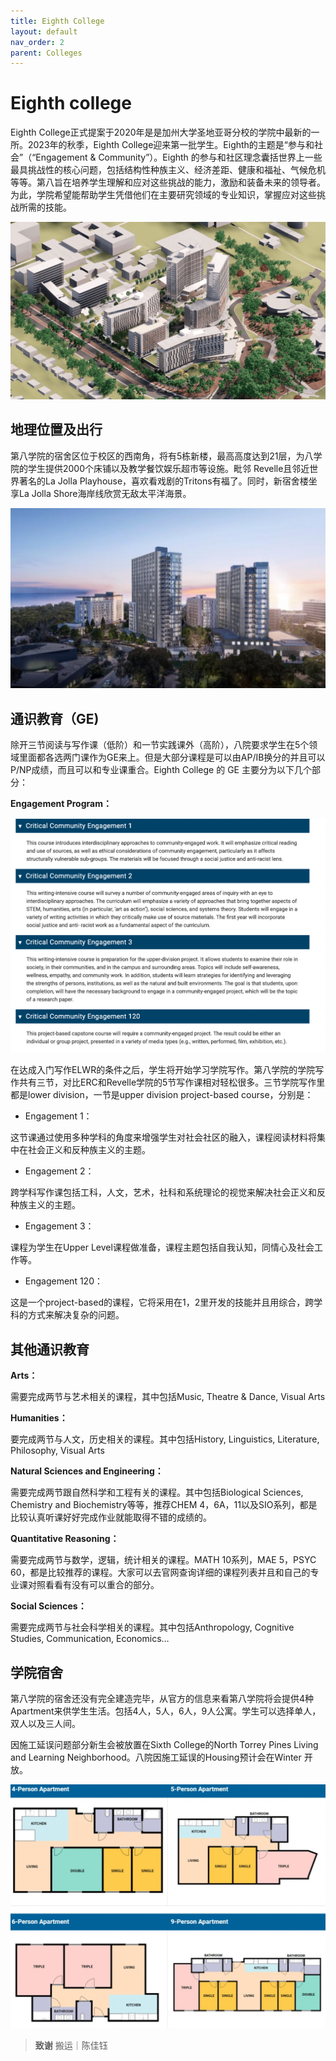```yaml
---
title: Eighth College
layout: default
nav_order: 2
parent: Colleges
---
```


# Eighth college
Eighth College正式提案于2020年是是加州大学圣地亚哥分校的学院中最新的一所。2023年的秋季，Eighth
College迎来第一批学生。Eighth的主题是“参与和社会”（“Engagement & Community”）。Eighth
的参与和社区理念囊括世界上一些最具挑战性的核心问题，包括结构性种族主义、经济差距、健康和福祉、气候危机等等。第八旨在培养学生理解和应对这些挑战的能力，激励和装备未来的领导者。为此，学院希望能帮助学生凭借他们在主要研究领域的专业知识，掌握应对这些挑战所需的技能。

![img_33.png](../../images/college_intros/img_33.png)

## 地理位置及出行
第八学院的宿舍区位于校区的西南角，将有5栋新楼，最高高度达到21层，为八学院的学生提供2000个床铺以及教学餐饮娱乐超市等设施。毗邻
Revelle且邻近世界著名的La Jolla Playhouse，喜欢看戏剧的Tritons有福了。同时，新宿舍楼坐享La Jolla Shore海岸线欣赏无敌太平洋海景。

![img_34.png](../../images/college_intros/img_34.png)

## 通识教育（GE)

除开三节阅读与写作课（低阶）和一节实践课外（高阶），八院要求学生在5个领域里面都各选两门课作为GE来上。但是大部分课程是可以由AP/IB换分的并且可以P/NP成绩，而且可以和专业课重合。Eighth
College 的 GE 主要分为以下几个部分：

**Engagement Program：**

![img_35.png](../../images/college_intros/img_35.png)

在达成入门写作ELWR的条件之后，学生将开始学习学院写作。第八学院的学院写作共有三节，对比ERC和Revelle学院的5节写作课相对轻松很多。三节学院写作里都是lower
division，一节是upper division project-based course，分别是：

- Engagement 1：

这节课通过使用多种学科的角度来增强学生对社会社区的融入，课程阅读材料将集中在社会正义和反种族主义的主题。

- Engagement 2：

跨学科写作课包括工科，人文，艺术，社科和系统理论的视觉来解决社会正义和反种族主义的主题。

- Engagement 3：

课程为学生在Upper Level课程做准备，课程主题包括自我认知，同情心及社会工作等。

- Engagement 120：

这是一个project-based的课程，它将采用在1，2里开发的技能并且用综合，跨学科的方式来解决复杂的问题。

## 其他通识教育
**Arts：**

需要完成两节与艺术相关的课程，其中包括Music, Theatre & Dance, Visual Arts

**Humanities：**

要完成两节与人文，历史相关的课程。其中包括History, Linguistics, Literature, Philosophy, Visual Arts

**Natural Sciences and Engineering：**

需要完成两节跟自然科学和工程有关的课程。其中包括Biological Sciences, Chemistry and Biochemistry等等，推荐CHEM
4，6A，11以及SIO系列，都是比较认真听课好好完成作业就能取得不错的成绩的。

**Quantitative Reasoning：**

需要完成两节与数学，逻辑，统计相关的课程。MATH 10系列，MAE 5，PSYC 60，都是比较推荐的课程。大家可以去官网查询详细的课程列表并且和自己的专业课对照看看有没有可以重合的部分。

**Social Sciences：**

需要完成两节与社会科学相关的课程。其中包括Anthropology, Cognitive Studies, Communication, Economics…

## 学院宿舍
第八学院的宿舍还没有完全建造完毕，从官方的信息来看第八学院将会提供4种Apartment来供学生生活。包括4人，5人，6人，9人公寓。学生可以选择单人，双人以及三人间。

因施工延误问题部分新生会被放置在Sixth College的North Torrey Pines Living and Learning
Neighborhood。八院因施工延误的Housing预计会在Winter 开放。

![img_36.png](../../images/college_intros/img_36.png)

> **致谢**
> 搬运｜陈佳钰